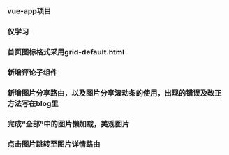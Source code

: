 ### vue-app项目  

### 仅学习 

### 首页图标格式采用grid-default.html

###  新增评论子组件

###  新增图片分享路由，以及图片分享滚动条的使用，出现的错误及改正方法写在blog里

###  完成“全部”中的图片懒加载，美观图片

###  点击图片跳转至图片详情路由